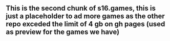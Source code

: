 ## This is the second chunk of s16.games, this is just a placeholder to ad more games as the other repo exceded the limit of 4 gb on gh pages (used as preview for the games we have)
